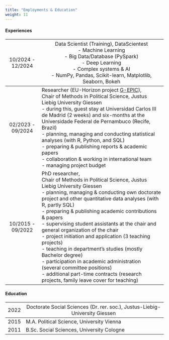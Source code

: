 ```yaml
---
title: "Employments & Education"
weight: 11
---
```


#### Experiences
| <span style="font-weight:normal">10/2024 - 12/2024</span> | <span style="font-weight:normal">Data Scientist (Training), DataScientest<br> - Machine Learning<br>- Big Data/Database (PySpark)<br> - Deep Learning<br>- Complex systems & AI<br>- NumPy, Pandas, Scikit-learn, Matplotlib, Seaborn, Bokeh</span> |
|:-----:|---------------------------------|
| 02/2023 - 09/2024 | Researcher (EU-Horizon project [G-EPIC](https://g-epic.eu)), <br>Chair of Methods in Political Science, Justus Liebig University Giessen <br> - during this, guest stay at Universidad Carlos III de Madrid (2 weeks) and six-months at the Universidade Federal de Pernambuco (Recife, Brazil)<br>- planning, managing and conducting statistical analyses (with R, Python, and SQL)<br>- preparing & publishing reports & academic papers<br>- collaboration & working in international team<br>- managing project budget |
| 10/2015 - 09/2022 | PhD researcher, <br>Chair of Methods in Political Science, Justus Liebig University Giessen<br>- planning, managing & conducting own doctorate project and other quantitative data analyses (with R, partly SQL)<br>- preparing & publishing academic contributions & papers<br>- supervising student assistants at the chair and general organization of the chair<br>- project initiation and application (3 teaching projects)<br>- teaching in department’s studies (mostly Bachelor degree)<br>- participation in academic administration (several committee positions)<br>- additional part-time contracts (research projects, family leave cover for teaching) |

#### Education
| <span style="font-weight:normal">2022</span> | <span style="font-weight:normal">Doctorate Social Sciences (Dr. rer. soc.),  Justus-Liebig-University Giessen</span> |
|:---:|---------------------------------|
| 2015 | M.A. Political Science, University Vienna |
| 2011 | B.Sc. Social Sciences, University Cologne |
